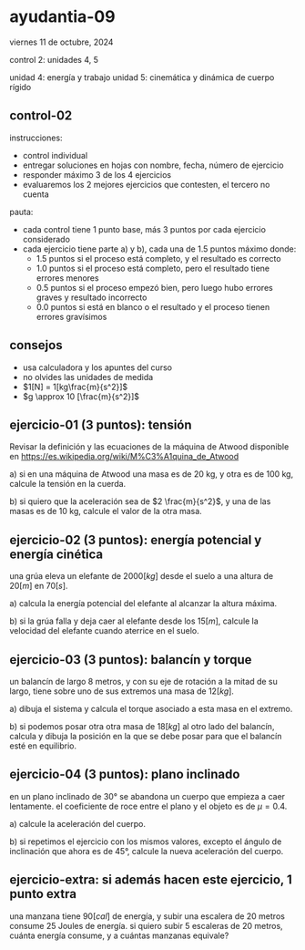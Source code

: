 # ayudantia-09

viernes 11 de octubre, 2024

control 2: unidades 4, 5

unidad 4: energía y trabajo
unidad 5: cinemática y dinámica de cuerpo rígido

## control-02

instrucciones:

- control individual
- entregar soluciones en hojas con nombre, fecha, número de ejercicio
- responder máximo 3 de los 4 ejercicios
- evaluaremos los 2 mejores ejercicios que contesten, el tercero no cuenta

pauta:

- cada control tiene 1 punto base, más 3 puntos por cada ejercicio considerado
- cada ejercicio tiene parte a) y b), cada una de 1.5 puntos máximo donde:
  - 1.5 puntos si el proceso está completo, y el resultado es correcto
  - 1.0 puntos si el proceso está completo, pero el resultado tiene errores menores
  - 0.5 puntos si el proceso empezó bien, pero luego hubo errores graves y resultado incorrecto
  - 0.0 puntos si está en blanco o el resultado y el proceso tienen errores gravísimos

## consejos

- usa calculadora y los apuntes del curso
- no olvides las unidades de medida
- $1[N] = 1[kg\frac{m}{s^2}]$
- $g \approx 10 [\frac{m}{s^2}]$

## ejercicio-01 (3 puntos): tensión

Revisar la definición y las ecuaciones de la máquina de Atwood disponible en <https://es.wikipedia.org/wiki/M%C3%A1quina_de_Atwood>

a) si en una máquina de Atwood una masa es de 20 kg, y otra es de 100 kg, calcule la tensión en la cuerda.

b) si quiero que la aceleración sea de $2 \frac{m}{s^2}$, y una de las masas es de 10 kg, calcule el valor de la otra masa.

## ejercicio-02 (3 puntos): energía potencial y energía cinética

una grúa eleva un elefante de $2000[kg]$ desde el suelo a una altura de $20[m]$ en $70[s]$.

a) calcula la energía potencial del elefante al alcanzar la altura máxima.

b) si la grúa falla y deja caer al elefante desde los $15[m]$, calcule la velocidad del elefante cuando aterrice en el suelo.

## ejercicio-03 (3 puntos): balancín y torque

un balancín de largo 8 metros, y con su eje de rotación a la mitad de su largo, tiene sobre uno de sus extremos una masa de $12[kg]$.

a) dibuja el sistema y calcula el torque asociado a esta masa en el extremo.

b) si podemos posar otra otra masa de $18[kg]$ al otro lado del balancín, calcula y dibuja la posición en la que se debe posar para que el balancín esté en equilibrio.

## ejercicio-04 (3 puntos): plano inclinado

en un plano inclinado de $30°$ se abandona un cuerpo que empieza a caer lentamente. el coeficiente de roce entre el plano y el objeto es de $\mu = 0.4$.

a) calcule la aceleración del cuerpo.

b) si repetimos el ejercicio con los mismos valores, excepto el ángulo de inclinación que ahora es de $45°$, calcule la nueva aceleración del cuerpo.

## ejercicio-extra: si además hacen este ejercicio, 1 punto extra

una manzana tiene $90[cal]$ de energía, y subir una escalera de 20 metros consume 25 Joules de energía. si quiero subir 5 escaleras de 20 metros, cuánta energía consume, y a cuántas manzanas equivale?

